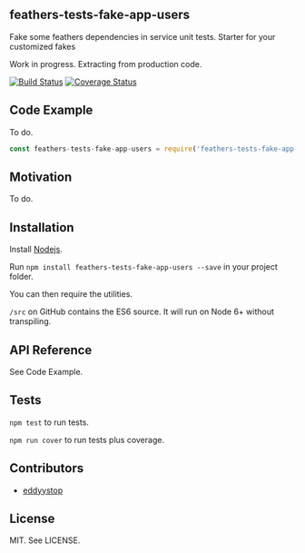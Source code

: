 ## feathers-tests-fake-app-users
Fake some feathers dependencies in service unit tests. Starter for your customized fakes

Work in progress.
Extracting from production code.

[![Build Status](https://travis-ci.org/eddyystop/feathers-tests-fake-app-users.svg?branch=master)](https://travis-ci.org/eddyystop/feathers-tests-fake-app-users)
[![Coverage Status](https://coveralls.io/repos/github/eddyystop/feathers-tests-fake-app-users/badge.svg?branch=master)](https://coveralls.io/github/eddyystop/feathers-tests-fake-app-users?branch=master)

## Code Example

To do.

```javascript
const feathers-tests-fake-app-users = require('feathers-tests-fake-app-users');
```

## Motivation

To do.

## Installation

Install [Nodejs](https://nodejs.org/en/).

Run `npm install feathers-tests-fake-app-users --save` in your project folder.

You can then require the utilities.

`/src` on GitHub contains the ES6 source.
It will run on Node 6+ without transpiling.

## API Reference

See Code Example.

## Tests

`npm test` to run tests.

`npm run cover` to run tests plus coverage.

## Contributors

- [eddyystop](https://github.com/eddyystop)

## License

MIT. See LICENSE.